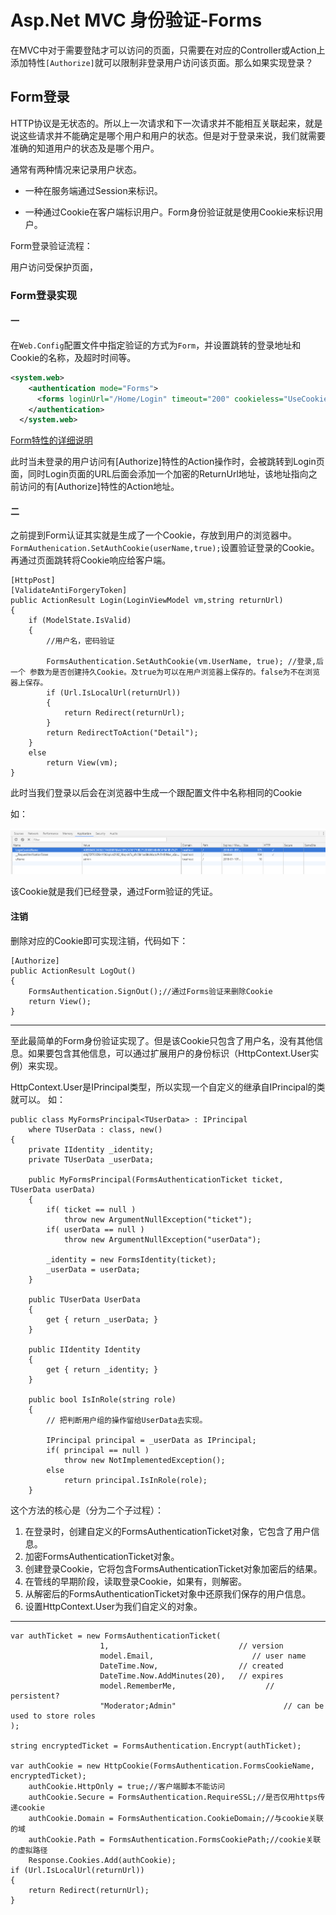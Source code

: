 # Asp.Net MVC 身份验证-Forms

在MVC中对于需要登陆才可以访问的页面，只需要在对应的Controller或Action上添加特性`[Authorize]`就可以限制非登录用户访问该页面。那么如果实现登录？

## Form登录

HTTP协议是无状态的。所以上一次请求和下一次请求并不能相互关联起来，就是说这些请求并不能确定是哪个用户和用户的状态。但是对于登录来说，我们就需要准确的知道用户的状态及是哪个用户。

通常有两种情况来记录用户状态。

* 一种在服务端通过Session来标识。

* 一种通过Cookie在客户端标识用户。Form身份验证就是使用Cookie来标识用户。

Form登录验证流程：

用户访问受保护页面，

### Form登录实现

#### 一

在`Web.Config`配置文件中指定验证的方式为`Form`，并设置跳转的登录地址和Cookie的名称，及超时时间等。

```xml
<system.web>
    <authentication mode="Forms">
      <forms loginUrl="/Home/Login" timeout="200" cookieless="UseCookies" name="LoginCookieName"></forms>
    </authentication>  
  </system.web>
```

[Form特性的详细说明](https://msdn.microsoft.com/zh-cn/library/1d3t3c61(v=vs.110).aspx)


此时当未登录的用户访问有[Authorize]特性的Action操作时，会被跳转到Login页面，同时Login页面的URL后面会添加一个加密的ReturnUrl地址，该地址指向之前访问的有[Authorize]特性的Action地址。

#### 二

之前提到Form认证其实就是生成了一个Cookie，存放到用户的浏览器中。`FormAuthenication.SetAuthCookie(userName,true);`设置验证登录的Cookie。再通过页面跳转将Cookie响应给客户端。

```CSharp
[HttpPost]
[ValidateAntiForgeryToken]
public ActionResult Login(LoginViewModel vm,string returnUrl)
{
    if (ModelState.IsValid)
    {
        //用户名，密码验证

        FormsAuthentication.SetAuthCookie(vm.UserName, true); //登录,后一个 参数为是否创建持久Cookie。及true为可以在用户浏览器上保存的。false为不在浏览器上保存。
        if (Url.IsLocalUrl(returnUrl))
        {
            return Redirect(returnUrl);
        }
        return RedirectToAction("Detail");
    }
    else
        return View(vm);
}
```

此时当我们登录以后会在浏览器中生成一个跟配置文件中名称相同的Cookie

如：

![](imgs/cookie.png)

该Cookie就是我们已经登录，通过Form验证的凭证。

#### 注销

删除对应的Cookie即可实现注销，代码如下：

```CSharp
[Authorize]
public ActionResult LogOut()
{
    FormsAuthentication.SignOut();//通过Forms验证来删除Cookie
    return View();
}

```
---

至此最简单的Form身份验证实现了。但是该Cookie只包含了用户名，没有其他信息。如果要包含其他信息，可以通过扩展用户的身份标识（HttpContext.User实例）来实现。

HttpContext.User是IPrincipal类型，所以实现一个自定义的继承自IPrincipal的类就可以。
如：

```CSharp
public class MyFormsPrincipal<TUserData> : IPrincipal
    where TUserData : class, new()
{
    private IIdentity _identity;
    private TUserData _userData;

    public MyFormsPrincipal(FormsAuthenticationTicket ticket, TUserData userData)
    {
        if( ticket == null )
            throw new ArgumentNullException("ticket");
        if( userData == null )
            throw new ArgumentNullException("userData");

        _identity = new FormsIdentity(ticket);
        _userData = userData;
    }
    
    public TUserData UserData
    {
        get { return _userData; }
    }

    public IIdentity Identity
    {
        get { return _identity; }
    }

    public bool IsInRole(string role)
    {
        // 把判断用户组的操作留给UserData去实现。

        IPrincipal principal = _userData as IPrincipal;
        if( principal == null )
            throw new NotImplementedException();
        else
            return principal.IsInRole(role);
    }

```

这个方法的核心是（分为二个子过程）：
1. 在登录时，创建自定义的FormsAuthenticationTicket对象，它包含了用户信息。
2. 加密FormsAuthenticationTicket对象。
3. 创建登录Cookie，它将包含FormsAuthenticationTicket对象加密后的结果。
4. 在管线的早期阶段，读取登录Cookie，如果有，则解密。
5. 从解密后的FormsAuthenticationTicket对象中还原我们保存的用户信息。
6. 设置HttpContext.User为我们自定义的对象。

---

```CSharp
var authTicket = new FormsAuthenticationTicket(
                    1,                             // version
                    model.Email,                      // user name
                    DateTime.Now,                  // created
                    DateTime.Now.AddMinutes(20),   // expires
                    model.RememberMe,                    // persistent?
                    "Moderator;Admin"                        // can be used to store roles
);

string encryptedTicket = FormsAuthentication.Encrypt(authTicket);

var authCookie = new HttpCookie(FormsAuthentication.FormsCookieName, encryptedTicket);
    authCookie.HttpOnly = true;//客户端脚本不能访问
    authCookie.Secure = FormsAuthentication.RequireSSL;//是否仅用https传递cookie
    authCookie.Domain = FormsAuthentication.CookieDomain;//与cookie关联的域
    authCookie.Path = FormsAuthentication.FormsCookiePath;//cookie关联的虚拟路径
    Response.Cookies.Add(authCookie);
if (Url.IsLocalUrl(returnUrl))
{
    return Redirect(returnUrl);
}
```




